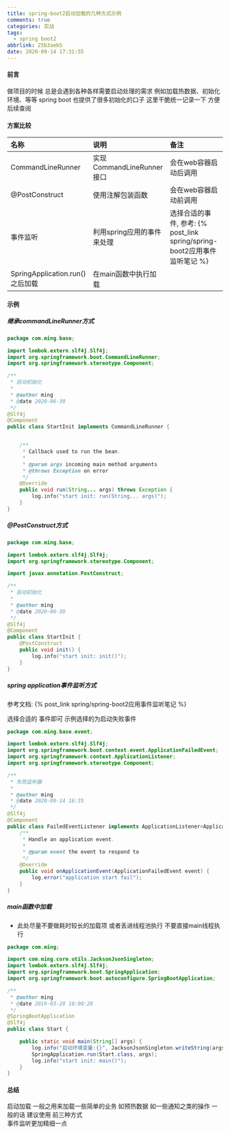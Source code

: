 ```yaml
---
title: spring-boot2启动加载的几种方式示例
comments: true
categories: 实战
tags:
  - spring boot2
abbrlink: 25b3aeb5
date: 2020-09-14 17:31:55
---
```

#### 前言
做项目的时候 总是会遇到各种各样需要启动处理的需求 
例如加载热数据、初始化环境、等等
spring boot 也提供了很多初始化的口子
这里干脆统一记录一下  方便后续查阅  

#### 方案比较 

|名称|说明|备注|
|:---|:---|:---|
|CommandLineRunner|实现CommandLineRunner接口|会在web容器启动后调用|
|@PostConstruct|使用注解包装函数|会在web容器启动前调用|
|事件监听|利用spring应用的事件来处理|选择合适的事件, 参考: {% post_link spring/spring-boot2应用事件监听笔记 %}    |
|SpringApplication.run()之后加载|在main函数中执行加载||


#### 示例 
##### 继承commandLineRunner方式 
```java
package com.ming.base;

import lombok.extern.slf4j.Slf4j;
import org.springframework.boot.CommandLineRunner;
import org.springframework.stereotype.Component;

/**
 * 启动初始化
 *
 * @author ming
 * @date 2020-06-30
 */
@Slf4j
@Component
public class StartInit implements CommandLineRunner {


    /**
     * Callback used to run the bean.
     *
     * @param args incoming main method arguments
     * @throws Exception on error
     */
    @Override
    public void run(String... args) throws Exception {
        log.info("start init: run(String... args)");
    }
}

```

##### @PostConstruct方式
```java
package com.ming.base;

import lombok.extern.slf4j.Slf4j;
import org.springframework.stereotype.Component;

import javax.annotation.PostConstruct;

/**
 * 启动初始化
 *
 * @author ming
 * @date 2020-06-30
 */
@Slf4j
@Component
public class StartInit {
    @PostConstruct
    public void init() {
        log.info("start init: init()");
    }
}

```

##### spring application事件监听方式     

参考文档: {% post_link spring/spring-boot2应用事件监听笔记 %}   

选择合适的 事件即可    示例选择的为启动失败事件 
```java
package com.ming.base.event;

import lombok.extern.slf4j.Slf4j;
import org.springframework.boot.context.event.ApplicationFailedEvent;
import org.springframework.context.ApplicationListener;
import org.springframework.stereotype.Component;

/**
 * 失败监听器
 *
 * @author ming
 * @date 2020-09-14 16:35
 */
@Slf4j
@Component
public class FailedEventListener implements ApplicationListener<ApplicationFailedEvent> {
    /**
     * Handle an application event.
     *
     * @param event the event to respond to
     */
    @Override
    public void onApplicationEvent(ApplicationFailedEvent event) {
        log.error("application start fail");
    }
}

```
##### main函数中加载 
* 此处尽量不要做耗时较长的加载项 或者丢进线程池执行  不要直接main线程执行  

```java
package com.ming;

import com.ming.core.utils.JacksonJsonSingleton;
import lombok.extern.slf4j.Slf4j;
import org.springframework.boot.SpringApplication;
import org.springframework.boot.autoconfigure.SpringBootApplication;

/**
 * @author ming
 * @date 2019-03-28 10:00:28
 */
@SpringBootApplication
@Slf4j
public class Start {

    public static void main(String[] args) {
        log.info("启动环境变量:{}", JacksonJsonSingleton.writeString(args));
        SpringApplication.run(Start.class, args);
        log.info("start init: main()");
    }
}

```

#### 总结 
启动加载  一般之用来加载一些简单的业务     如预热数据 如一些通知之类的操作 
一般的话 建议使用 前三种方式     
事件监听更加精细一点        



